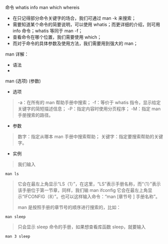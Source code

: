 命令 whatis info man which whereis

* 在只记得部分命令关键字的场合，我们可通过 man -k 来搜索；
* 需要知道某个命令的简要说明，可以使用 whatis；而更详细的介绍，则可用 info 命令；whatis 等同于 man -f；
* 查看命令在哪个位置，我们需要使用 which；
* 而对于命令的具体参数及使用方法，我们需要用到强大的 man；

man 详解：

* 语法
* 
man (选项) (参数)
* 选项
>-a：在所有的 man 帮助手册中搜索；
-f：等价于 whatis 指令，显示给定关键字的简短描述信息；
-P：指定内容时使用分页程序；
-M：指定 man 手册搜索的路径。

* 参数
> 数字：指定从哪本 man 手册中搜索帮助；
关键字：指定要搜索帮助的关键字。

* 实例

> 我们输入
```shell
man ls
```
> 它会在最左上角显示“LS（1）”，在这里，“LS”表示手册名称，而“（1）”表示该手册位于第一节章，同样，我们输 man ifconfig 它会在最左上角显示“IFCONFIG（8）”。也可以这样输入命令：“man [章节号 ] 手册名称”。
>
>man 是按照手册的章节号的顺序进行搜索的，比如：
>
```shell
man sleep
```
> 只会显示 sleep 命令的手册，如果想查看库函数 sleep，就要输入
>
```shell
man 3 sleep
```